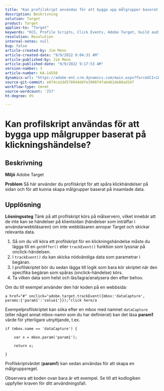 ```yaml
---
title: "Kan profilskript användas för att bygga upp målgrupper baserat på klickningshändelser?"
description: Beskrivning
solution: Target
product: Target
applies-to: "Target"
keywords: "KCS, Profile Scripts, Click Events, Adobe Target, build audiences, onclick"
resolution: Resolution
internal-notes: null
bug: false
article-created-by: Jim Menn
article-created-date: "9/9/2022 9:04:31 AM"
article-published-by: Jim Menn
article-published-date: "9/9/2022 9:17:53 AM"
version-number: 3
article-number: KA-14550
dynamics-url: "https://adobe-ent.crm.dynamics.com/main.aspx?forceUCI=1&pagetype=entityrecord&etn=knowledgearticle&id=c324ea64-1e30-ed11-9db1-0022480866ad"
source-git-commit: e8f4ca2dd578944d4fe399074fab461de88ad247
workflow-type: tm+mt
source-wordcount: '257'
ht-degree: 0%

---
```


# Kan profilskript användas för att bygga upp målgrupper baserat på klickningshändelse?

## Beskrivning


<b>Miljö</b>
Adobe Target

<b>Problem</b>
Så här använder du profilskript för att spåra klickhändelser på sidan och för att kunna skapa målgrupper baserat på insamlade data.


## Upplösning


<b>Lösningssteg</b>
Tänk på att profilskript körs på målservern, vilket innebär att de inte kan se händelser på klientsidan (händelser som inträffar i användarwebbläsaren) om inte webbläsaren anropar Target och skickar relevanta data.

1. Så om du vill köra ett profilskript för en klickningshändelse måste du lägga till en `getOffer()` eller `trackEvent()` funktion som lyssnar på onclick-händelsen.
2. I `trackEvent()` du kan skicka nödvändiga data som parametrar i begäran.
3. I profilskriptet bör du sedan lägga till logik som bara kör skriptet när den specifika begäran som spåras (onclick-händelse) körs.
4. Ta vilken data som helst och läs/lagra/analysera den efter behov.


Om du till exempel använder den här koden på en webbsida:

`a href="#" onclick="adobe.target.trackEvent({mbox:'dataCapture', params:{'param1':'value1'}});"click here/a`

Exempelprofilskriptet kan söka efter en mbox med namnet `dataCapture` (eller något annat mbox-namn som du har definierat) kan det läsa <b>param1</b> värde för ytterligare utnyttjande, t.ex.


```
if (mbox.name == 'dataCapture') {
```


`    var x = mbox.param('param1'); `

`    return x; `

`}`

Profilskriptvärdet (<b>param1</b>) kan sedan användas för att skapa en målgruppsregel.

Observera att koden ovan bara är ett exempel. Se till att kodlogiken uppfyller kraven för ditt användningsfall.

